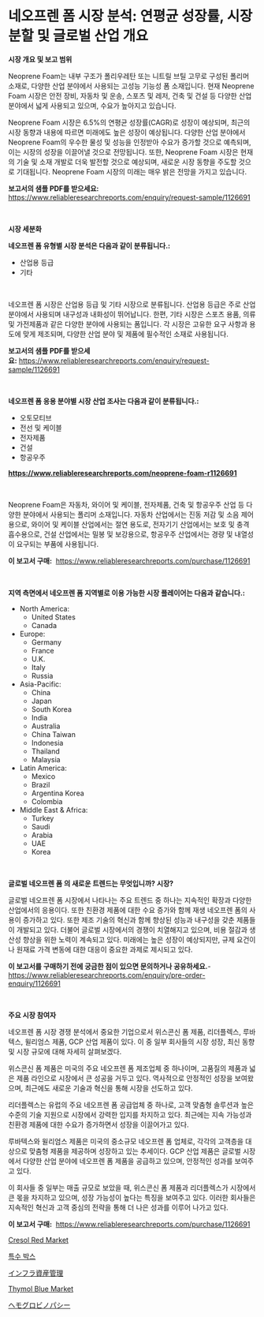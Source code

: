 <p><h1>네오프렌 폼 시장 분석: 연평균 성장률, 시장 분할 및 글로벌 산업 개요</h1></p><p><strong>시장 개요 및 보고 범위</strong></p>
<p><p>Neoprene Foam는 내부 구조가 폴리우레탄 또는 니트릴 브틸 고무로 구성된 폴리머 소재로, 다양한 산업 분야에서 사용되는 고성능 기능성 폼 소재입니다. 현재 Neoprene Foam 시장은 안전 장비, 자동차 및 운송, 스포츠 및 레저, 건축 및 건설 등 다양한 산업 분야에서 넓게 사용되고 있으며, 수요가 높아지고 있습니다.</p><p>Neoprene Foam 시장은 6.5%의 연평균 성장률(CAGR)로 성장이 예상되며, 최근의 시장 동향과 내용에 따르면 미래에도 높은 성장이 예상됩니다. 다양한 산업 분야에서 Neoprene Foam의 우수한 물성 및 성능을 인정받아 수요가 증가할 것으로 예측되며, 이는 시장의 성장을 이끌어낼 것으로 전망됩니다. 또한, Neoprene Foam 시장은 현재의 기술 및 소재 개발로 더욱 발전할 것으로 예상되며, 새로운 시장 동향을 주도할 것으로 기대됩니다. Neoprene Foam 시장의 미래는 매우 밝은 전망을 가지고 있습니다.</p></p>
<p><strong>보고서의 샘플 PDF를 받으세요:</strong> <a href="https://www.reliableresearchreports.com/enquiry/request-sample/1126691">https://www.reliableresearchreports.com/enquiry/request-sample/1126691</a></p>
<p>&nbsp;</p>
<p><strong>시장 세분화</strong></p>
<p><strong>네오프렌 폼 유형별 시장 분석은 다음과 같이 분류됩니다.:</strong></p>
<p><ul><li>산업용 등급</li><li>기타</li></ul></p>
<p>&nbsp;</p>
<p><p>네오프렌 폼 시장은 산업용 등급 및 기타 시장으로 분류됩니다. 산업용 등급은 주로 산업 분야에서 사용되며 내구성과 내화성이 뛰어납니다. 한편, 기타 시장은 스포츠 용품, 의류 및 가전제품과 같은 다양한 분야에 사용되는 폼입니다. 각 시장은 고유한 요구 사항과 용도에 맞게 제조되며, 다양한 산업 분야 및 제품에 필수적인 소재로 사용됩니다.</p></p>
<p><strong>보고서의 샘플 PDF를 받으세요:</strong>&nbsp;<a href="https://www.reliableresearchreports.com/enquiry/request-sample/1126691">https://www.reliableresearchreports.com/enquiry/request-sample/1126691</a></p>
<p>&nbsp;</p>
<p><strong> 네오프렌 폼 응용 분야별 시장 산업 조사는 다음과 같이 분류됩니다.:</strong></p>
<p><ul><li>오토모티브</li><li>전선 및 케이블</li><li>전자제품</li><li>건설</li><li>항공우주</li></ul></p>
<p><strong><a href="https://www.reliableresearchreports.com/neoprene-foam-r1126691">https://www.reliableresearchreports.com/neoprene-foam-r1126691</a></strong></p>
<p>&nbsp;</p>
<p><p>Neoprene Foam은 자동차, 와이어 및 케이블, 전자제품, 건축 및 항공우주 산업 등 다양한 분야에서 사용되는 폴리머 소재입니다. 자동차 산업에서는 진동 저감 및 소음 제어용으로, 와이어 및 케이블 산업에서는 절연 용도로, 전자기기 산업에서는 보호 및 충격 흡수용으로, 건설 산업에서는 밀봉 및 보강용으로, 항공우주 산업에서는 경량 및 내열성이 요구되는 부품에 사용됩니다.</p></p>
<p><strong>이 보고서 구매:</strong>&nbsp; <a href="https://www.reliableresearchreports.com/purchase/1126691">https://www.reliableresearchreports.com/purchase/1126691</a></p>
<p>&nbsp;</p>
<p><strong>지역 측면에서 네오프렌 폼 지역별로 이용 가능한 시장 플레이어는 다음과 같습니다.:</strong></p>
<p><ul>
    <li>
        North America:
        <ul>
            <li>United States</li>
            <li>Canada</li>
        </ul>
    </li>
    <li>
        Europe:
        <ul>
            <li>Germany</li>
            <li>France</li>
            <li>U.K.</li>
            <li>Italy</li>
            <li>Russia</li>
        </ul>
    </li>
    <li>
        Asia-Pacific:
        <ul>
            <li>China</li>
            <li>Japan</li>
            <li>South Korea</li>
            <li>India</li>
            <li>Australia</li>
            <li>China Taiwan</li>
            <li>Indonesia</li>
            <li>Thailand</li>
            <li>Malaysia</li>
        </ul>
    </li>
    <li>
        Latin America:
        <ul>
            <li>Mexico</li>
            <li>Brazil</li>
            <li>Argentina Korea</li>
            <li>Colombia</li>
        </ul>
    </li>
    <li>
        Middle East & Africa:
        <ul>
            <li>Turkey</li>
            <li>Saudi</li>
            <li>Arabia</li>
            <li>UAE</li>
            <li>Korea</li>
        </ul>
    </li>
    </ul></p>
<p>&nbsp;</p>
<p><strong>글로벌 네오프렌 폼 의 새로운 트렌드는 무엇입니까? 시장?</strong></p>
<p><p>글로벌 네오프렌 폼 시장에서 나타나는 주요 트렌드 중 하나는 지속적인 확장과 다양한 산업에서의 응용이다. 또한 친환경 제품에 대한 수요 증가와 함께 재생 네오프렌 폼의 사용이 증가하고 있다. 또한 제조 기술의 혁신과 함께 향상된 성능과 내구성을 갖춘 제품들이 개발되고 있다. 더불어 글로벌 시장에서의 경쟁이 치열해지고 있으며, 비용 절감과 생산성 향상을 위한 노력이 계속되고 있다. 미래에는 높은 성장이 예상되지만, 규제 요건이나 원재료 가격 변동에 대한 대응이 중요한 과제로 제시되고 있다.</p></p>
<p><strong>이 보고서를 구매하기 전에 궁금한 점이 있으면 문의하거나 공유하세요.</strong>- <a href="https://www.reliableresearchreports.com/enquiry/pre-order-enquiry/1126691">https://www.reliableresearchreports.com/enquiry/pre-order-enquiry/1126691</a></p>
<p>&nbsp;</p>
<p><strong>주요 시장 참여자</strong></p>
<p><p>네오프렌 폼 시장 경쟁 분석에서 중요한 기업으로서 위스콘신 폼 제품, 리더플렉스, 루바텍스, 윌리엄스 제품, GCP 산업 제품이 있다. 이 중 일부 회사들의 시장 성장, 최신 동향 및 시장 규모에 대해 자세히 살펴보겠다.</p><p>위스콘신 폼 제품은 미국의 주요 네오프렌 폼 제조업체 중 하나이며, 고품질의 제품과 넓은 제품 라인으로 시장에서 큰 성공을 거두고 있다. 역사적으로 안정적인 성장을 보여왔으며, 최근에도 새로운 기술과 혁신을 통해 시장을 선도하고 있다.</p><p>리더플렉스는 유럽의 주요 네오프렌 폼 공급업체 중 하나로, 고객 맞춤형 솔루션과 높은 수준의 기술 지원으로 시장에서 강력한 입지를 차지하고 있다. 최근에는 지속 가능성과 친환경 제품에 대한 수요가 증가하면서 성장을 이끌어가고 있다.</p><p>루바텍스와 윌리엄스 제품은 미국의 중소규모 네오프렌 폼 업체로, 각각의 고객층을 대상으로 맞춤형 제품을 제공하며 성장하고 있는 추세이다. GCP 산업 제품은 글로벌 시장에서 다양한 산업 분야에 네오프렌 폼 제품을 공급하고 있으며, 안정적인 성과를 보여주고 있다.</p><p>이 회사들 중 일부는 매출 규모로 보았을 때, 위스콘신 폼 제품과 리더플렉스가 시장에서 큰 몫을 차지하고 있으며, 성장 가능성이 높다는 특징을 보여주고 있다. 이러한 회사들은 지속적인 혁신과 고객 중심의 전략을 통해 더 나은 성과를 이루어 나가고 있다.</p></p>
<p><strong>이 보고서 구매:</strong>&nbsp;&nbsp;<a href="https://www.reliableresearchreports.com/purchase/1126691">https://www.reliableresearchreports.com/purchase/1126691</a></p>
<p><p><a href="https://issuu.com/reportprime-2/docs/cresol-red-market-size-2030.pptx">Cresol Red Market</a></p><p><a href="https://github.com/vskv4779xr1/Market-Research-Report-List-1/blob/main/874188024568.md">특수 박스</a></p><p><a href="https://github.com/xnljig2898992/Market-Research-Report-List-1/blob/main/309376326481.md">インフラ資産管理</a></p><p><a href="https://issuu.com/reportprime-2/docs/thymol-blue-market-size-2030.pptx">Thymol Blue Market</a></p><p><a href="https://github.com/ReganWisoky2023/Market-Research-Report-List-1/blob/main/422322726480.md">ヘモグロビノパシー</a></p></p>